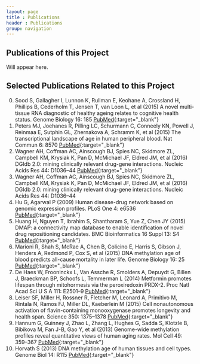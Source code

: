 ```yaml
---
layout: page
title : Publications
header : Publications
group: navigation
---
```


## Publications of this Project 

Will appear here. 

## Selected Publications Related to this Project 

0. Sood S, Gallagher I, Lunnon K, Rullman E, Keohane A, Crossland H, Phillips B, Cederholm T, Jensen T, van Loon L, et al (2015) A novel multi-tissue RNA diagnostic of healthy ageing relates to cognitive health status. Genome Biology 16: 185
[PubMed](http://www.ncbi.nlm.nih.gov/pubmed/26343147){:target="_blank"}
0. Peters MJ, Joehanes R, Pilling LC, Schurmann C, Conneely KN, Powell J, Reinmaa E, Sutphin GL, Zhernakova A, Schramm K, et al (2015) The transcriptional landscape of age in human peripheral blood. Nat Commun 6: 8570
[PubMed](http://www.ncbi.nlm.nih.gov/pubmed/26490707){:target="_blank"}
0. Wagner AH, Coffman AC, Ainscough BJ, Spies NC, Skidmore ZL, Campbell KM, Krysiak K, Pan D, McMichael JF, Eldred JM, et al (2016) DGIdb 2.0: mining clinically relevant drug-gene interactions. Nucleic Acids Res 44: D1036–44
[PubMed](http://www.ncbi.nlm.nih.gov/pubmed/26531824){:target="_blank"}
0. Wagner AH, Coffman AC, Ainscough BJ, Spies NC, Skidmore ZL, Campbell KM, Krysiak K, Pan D, McMichael JF, Eldred JM, et al (2016) DGIdb 2.0: mining clinically relevant drug-gene interactions. Nucleic Acids Res 44: D1036–44
0. Hu G, Agarwal P (2009) Human disease-drug network based on genomic expression profiles. PLoS One 4: e6536 
[PubMed](http://www.ncbi.nlm.nih.gov/pubmed/19657382){:target="_blank"}
0. Huang H, Nguyen T, Ibrahim S, Shantharam S, Yue Z, Chen JY (2015) DMAP: a connectivity map database to enable identification of novel drug repositioning candidates. BMC Bioinformatics 16 Suppl 13: S4
[PubMed](http://www.ncbi.nlm.nih.gov/pubmed/26423722){:target="_blank"}
0. Marioni R, Shah S, McRae A, Chen B, Colicino E, Harris S, Gibson J, Henders A, Redmond P, Cox S, et al (2015) DNA methylation age of blood predicts all-cause mortality in later life. Genome Biology 16: 25
[PubMed](http://www.ncbi.nlm.nih.gov/pubmed/25633388){:target="_blank"}
0. De Haes W, Frooninckx L, Van Assche R, Smolders A, Depuydt G, Billen J, Braeckman BP, Schoofs L, Temmerman L (2014) Metformin promotes lifespan through mitohormesis via the peroxiredoxin PRDX-2. Proc Natl Acad Sci U S A 111: E2501–9
[PubMed](http://www.ncbi.nlm.nih.gov/pubmed/24889636){:target="_blank"}
0. Leiser SF, Miller H, Rossner R, Fletcher M, Leonard A, Primitivo M, Rintala N, Ramos FJ, Miller DL, Kaeberlein M (2015) Cell nonautonomous activation of flavin-containing monooxygenase promotes longevity and health span. Science 350: 1375–1378
[PubMed](http://www.ncbi.nlm.nih.gov/pubmed/26586189){:target="_blank"}
0. Hannum G, Guinney J, Zhao L, Zhang L, Hughes G, Sadda S, Klotzle B, Bibikova M, Fan J-B, Gao Y, et al (2013) Genome-wide methylation profiles reveal quantitative views of human aging rates. Mol Cell 49: 359–367
[PubMed](http://www.ncbi.nlm.nih.gov/pubmed/23177740){:target="_blank"}
0. Horvath S (2013) DNA methylation age of human tissues and cell types. Genome Biol 14: R115
[PubMed](http://www.ncbi.nlm.nih.gov/pubmed/24138928){:target="_blank"}








